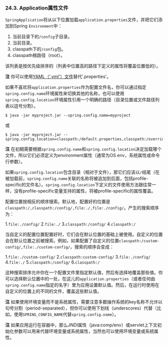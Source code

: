 ### 24.3. Application属性文件

`SpringApplication`将从以下位置加载`application.properties`文件，并把它们添加到Spring `Environment`中：

1. 当前目录下的`/config`子目录。
2. 当前目录。
3. classpath下的`/config`包。
4. classpath根路径（root）。

该列表是按优先级排序的（列表中位置高的路径下定义的属性将覆盖位置低的）。

**注** 你可以使用[YAML（'.yml'）文件](https://docs.spring.io/spring-boot/docs/2.0.0.RELEASE/reference/htmlsingle/#boot-features-external-config-yaml)替代'.properties'。

如果不喜欢将`application.properties`作为配置文件名，你可以通过指定`spring.config.name`环境属性来切换其他的名称，也可以使用`spring.config.location`环境属性引用一个明确的路径（目录位置或文件路径列表以逗号分割）。
```shell
$ java -jar myproject.jar --spring.config.name=myproject
```
或
```shell
$ java -jar myproject.jar --spring.config.location=classpath:/default.properties,classpath:/override.properties
```
**注** 在初期需要根据`spring.config.name`和`spring.config.location`决定加载哪个文件，所以它们必须定义为environment属性（通常为OS env，系统属性或命令行参数）。

如果`spring.config.location`包含目录（相对于文件），那它们应该以`/`结尾（在被加载前，`spring.config.name`关联的名称将被追加到后面，包括profile-specific的文件名）。`spring.config.location`下定义的文件使用方法跟往常一样，没有profile-specific变量支持的属性，将被profile-specific的属性覆盖。

配置位置按相反的顺序搜索。默认地，配置好的位置是`classpath:/,classpath:/config/,file:./,file:./config/`。产生的搜索顺序为：

1.`file:./config/`
2.`file:./`
3.`classpath:/config/`
4.`classpath:/`

当自定义的配置位置配置好时，它们会在默认位置的基础上被使用。自定义的位置会在默认位置之前被搜索。例如，如果配置了自定义的位置`classpath:/custom-config/,file:./custom-config/`，搜索的顺序会变成：

1.`file:./custom-config/`
2.`classpath:custom-config/`
3.`file:./config/`
4.`file:./`
5.`classpath:/config/`
6.`classpath:/`

这种搜索排序允许你在一个配置文件里指定默认值，然后有选择地覆盖那些值。你可以选择默认位置中的一处，在这儿的`application.properties`（或者任何由`spring.config.name`指定的名字）里为应用设置默认值。然后，在运行时使用在自定义的位置上的不同的文件，覆盖这些默认值。

**注** 如果使用环境变量而不是系统属性，需要注意多数操作系统的key名称不允许以句号分割（period-separated），但你可以使用下划线（underscores）代替（比如，使用`SPRING_CONFIG_NAME`代替`spring.config.name`）。

**注** 如果应用运行在容器中，那么JNDI属性（java:comp/env）或servlet上下文初始化参数可以用来代替环境变量或系统属性，当然也可以使用环境变量或系统属性。
